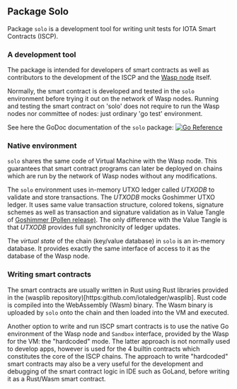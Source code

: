 ## Package Solo

Package `solo` is a development tool for writing unit tests for IOTA Smart Contracts (ISCP).

### A development tool
The package is intended for developers of smart contracts as well as contributors to the development
of the ISCP and the [Wasp node](https://github.com/iotaledger/wasp) itself.

Normally, the smart contract is developed and tested in the `solo` environment before trying it out on the network of Wasp nodes.
Running and testing the smart contract on 'solo' does not require to run the Wasp
nodes nor committee of nodes: just ordinary 'go test' environment.

See here the GoDoc documentation of the `solo` package:
 [![Go Reference](https://pkg.go.dev/badge/iotaledger/wasp/packages/vm/solo.svg)](https://pkg.go.dev/github.com/iotaledger/wasp/packages/vm/solo)

### Native environment
`solo` shares the same code of Virtual Machine with the Wasp node. This guarantees that smart contract programs
can later be deployed on chains which are run by the network of Wasp nodes without any modifications.

The `solo` environment uses in-memory UTXO ledger called _UTXODB_ to validate and store transactions. The _UTXODB_
mocks Goshimmer UTXO ledger. It uses same value transaction structure, colored tokens, signature
schemes as well as transaction and signature validation as in Value Tangle of [Goshimmer (Pollen release)](https://github.com/iotaledger/goshimmer/tree/wasp).
The only difference with the Value Tangle is that _UTXODB_ provides full synchronicity of ledger updates.

The _virtual state_ of the chain (key/value database) in `solo` is an in-memory database. It provides exactly the same
interface of access to it as the database of the Wasp node.

### Writing smart contracts

The smart contracts are usually written in Rust using Rust libraries provided
in the (wasplib repository)[https:github.com/iotaledger/wasplib].
Rust code is compiled into the WebAssembly (Wasm) binary.
The Wasm binary is uploaded by `solo` onto the chain and then loaded into the VM
and executed.

Another option to write and run ISCP smart contracts is to use the native Go environment
of the Wasp node and `Sandbox` interface, provided by the Wasp for the VM: the "hardcoded" mode. 
The latter approach is not normally used to develop apps,
however is used for the 4 builtin contracts which constitutes the core of the ISCP chains.
The approach to write "hardcoded" smart contracts may also be a very useful for
the development and debugging of the smart contract logic in IDE such as GoLand, before writing it as
a Rust/Wasm smart contract.

